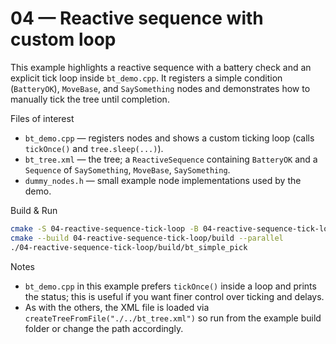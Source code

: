 # 04 — Reactive sequence with custom loop

This example highlights a reactive sequence with a battery check and an explicit tick loop inside `bt_demo.cpp`. It registers a simple condition (`BatteryOK`), `MoveBase`, and `SaySomething` nodes and demonstrates how to manually tick the tree until completion.

Files of interest

- `bt_demo.cpp` — registers nodes and shows a custom ticking loop (calls `tickOnce()` and `tree.sleep(...)`).
- `bt_tree.xml` — the tree; a `ReactiveSequence` containing `BatteryOK` and a `Sequence` of `SaySomething`, `MoveBase`, `SaySomething`.
- `dummy_nodes.h` — small example node implementations used by the demo.

Build & Run

```bash
cmake -S 04-reactive-sequence-tick-loop -B 04-reactive-sequence-tick-loop/build
cmake --build 04-reactive-sequence-tick-loop/build --parallel
./04-reactive-sequence-tick-loop/build/bt_simple_pick
```

Notes

- `bt_demo.cpp` in this example prefers `tickOnce()` inside a loop and prints the status; this is useful if you want finer control over ticking and delays.
- As with the others, the XML file is loaded via `createTreeFromFile("./../bt_tree.xml")` so run from the example build folder or change the path accordingly.
